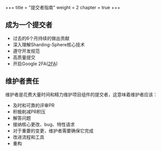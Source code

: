 +++
title = "提交者指南"
weight = 2
chapter = true
+++

## 成为一个提交者

 - 过去的6个月持续的做出贡献
 - 深入理解Sharding-Sphere核心技术
 - 遵守开发规范
 - 高质量提交
 - 开启Google 2FA([2FA](/cn/contribute/2fa/))
 
## 维护者责任

维护者是花费大量时间和精力维护项目组件的提交者，这意味着维护者应该：
   
 - 及时和可靠的评审PR
 - 积极削减PR积压
 - 解答问题
 - 接纳核心更改、bug、特性请求
 - 对于重要的变更，维护者需要确保它完成
 - 改进流程和工具
 - 重构
